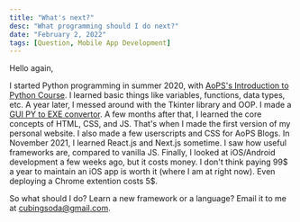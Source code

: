 ```yaml
---
title: "What's next?"
desc: "What programming should I do next?"
date: "February 2, 2022"
tags: [Question, Mobile App Development]
---
```


Hello again,

I started Python programming in summer 2020, with [AoPS's Introduction to Python Course](https://artofproblemsolving.com/school/course/python1). I learned basic things like variables, functions, data types, etc. A year later, I messed around with the Tkinter library and OOP. I made a [GUI PY to EXE convertor](https://github.com/cubingsoda/py-to-exe). A few months after that, I learned the core concepts of HTML, CSS, and JS. That's when I made the first version of my personal website. I also made a few userscripts and CSS for AoPS Blogs. In November 2021, I learned React.js and Next.js sometime. I saw how useful frameworks are, compared to vanilla JS. Finally, I looked at iOS/Android development a few weeks ago, but it costs money. I don't think paying 99$ a year to maintain an iOS app is worth it (where I am at right now). Even deploying a Chrome extention costs 5$.

So what should I do? Learn a new framework or a language? Email it to me at <cubingsoda@gmail.com>.
